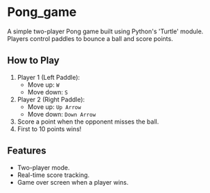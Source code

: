 # Pong_game
A simple two-player Pong game built using Python's 'Turtle' module. Players control paddles to bounce a ball and score points.  

## How to Play  
  1. Player 1 (Left Paddle):  
     - Move up: `W`  
     - Move down: `S`  
  2. Player 2 (Right Paddle):  
     - Move up: `Up Arrow`  
     - Move down: `Down Arrow`  
  3. Score a point when the opponent misses the ball.  
  4. First to 10 points wins!  

## Features  
  - Two-player mode.  
  - Real-time score tracking.  
  - Game over screen when a player wins.  
